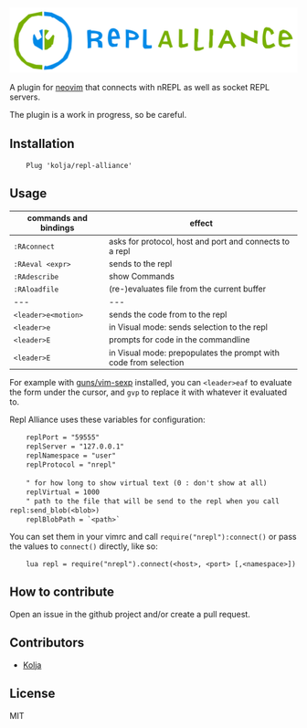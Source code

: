 <img src="./repl-alliance.svg">

A plugin for [neovim](https://neovim.io/) that connects with nREPL as well as socket REPL servers.

The plugin is a work in progress, so be careful.

## Installation

```vim
    Plug 'kolja/repl-alliance'
```

## Usage

| commands and bindings  | effect                                                           |
| ---                    | ---                                                              |
| `:RAconnect`           | asks for protocol, host and port and connects to a repl          |
| `:RAeval <expr>`       | sends <expr> to the repl                                         |
| `:RAdescribe`          | show Commands                                                    |
| `:RAloadfile`          | (re-)evaluates file from the current buffer                      |
| ---                    | ---                                                              |
| `<leader>e<motion>`    | sends the code from <motion> to the repl                         |
| `<leader>e`            | in Visual mode: sends selection to the repl                      |
| `<leader>E`            | prompts for code in the commandline                              |
| `<leader>E`            | in Visual mode: prepopulates the prompt with code from selection |

For example with [guns/vim-sexp](https://github.com/guns/vim-sexp) installed, you can
`<leader>eaf` to evaluate the form under the cursor, and `gvp` to replace it with whatever it evaluated to.

Repl Alliance uses these variables for configuration:

```vim
    replPort = "59555"
    replServer = "127.0.0.1"
    replNamespace = "user"
    replProtocol = "nrepl"

    " for how long to show virtual text (0 : don't show at all)
    replVirtual = 1000
    " path to the file that will be send to the repl when you call repl:send_blob(<blob>)
    replBlobPath = `<path>`
```

You can set them in your vimrc and call `require("nrepl"):connect()` or pass the values to `connect()` directly, like so:

```vim
    lua repl = require("nrepl").connect(<host>, <port> [,<namespace>])
```

## How to contribute

Open an issue in the github project and/or create a pull request.

## Contributors

- [Kolja](https://twitter.com/01k)

## License

MIT

